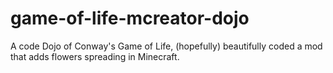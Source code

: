 # game-of-life-mcreator-dojo
A code Dojo of Conway's Game of Life, (hopefully) beautifully coded a mod that adds flowers spreading in Minecraft.
